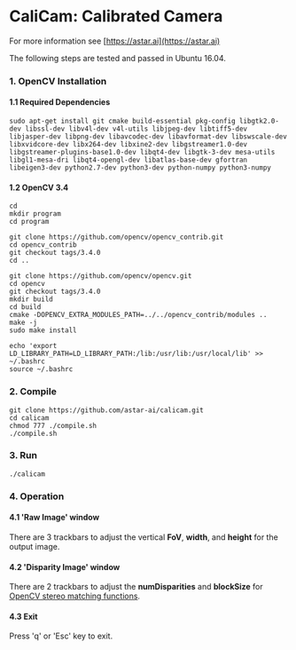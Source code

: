 # CaliCam: Calibrated Camera

For more information see
[https://astar.ai](https://astar.ai)

The following steps are tested and passed in Ubuntu 16.04.

### 1. OpenCV Installation

#### 1.1 Required Dependencies

	sudo apt-get install git cmake build-essential pkg-config libgtk2.0-dev libssl-dev libv4l-dev v4l-utils libjpeg-dev libtiff5-dev libjasper-dev libpng-dev libavcodec-dev libavformat-dev libswscale-dev libxvidcore-dev libx264-dev libxine2-dev libgstreamer1.0-dev libgstreamer-plugins-base1.0-dev libqt4-dev libgtk-3-dev mesa-utils libgl1-mesa-dri libqt4-opengl-dev libatlas-base-dev gfortran libeigen3-dev python2.7-dev python3-dev python-numpy python3-numpy 

#### 1.2 OpenCV 3.4

	cd
	mkdir program
	cd program

	git clone https://github.com/opencv/opencv_contrib.git
	cd opencv_contrib
	git checkout tags/3.4.0
	cd ..

	git clone https://github.com/opencv/opencv.git
	cd opencv
	git checkout tags/3.4.0
	mkdir build
	cd build
	cmake -DOPENCV_EXTRA_MODULES_PATH=../../opencv_contrib/modules ..
	make -j
	sudo make install
	
	echo 'export LD_LIBRARY_PATH=LD_LIBRARY_PATH:/lib:/usr/lib:/usr/local/lib' >> ~/.bashrc
	source ~/.bashrc

### 2. Compile

	git clone https://github.com/astar-ai/calicam.git
	cd calicam
	chmod 777 ./compile.sh
	./compile.sh

### 3. Run

	./calicam

### 4. Operation

#### 4.1 'Raw Image' window
There are 3 trackbars to adjust the vertical **FoV**, **width**, and **height** for the output image.

#### 4.2 'Disparity Image' window
There are 2 trackbars to adjust the **numDisparities** and **blockSize** for [OpenCV stereo matching functions](https://docs.opencv.org/3.0-beta/modules/calib3d/doc/camera_calibration_and_3d_reconstruction.html#stereobm). 

#### 4.3 Exit
Press 'q' or 'Esc' key to exit.
